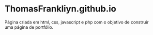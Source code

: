 # ThomasFrankliyn.github.io

Página criada em html, css, javascript e php com o objetivo de construir uma página de portfólio.
